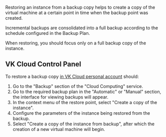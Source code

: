 Restoring an instance from a backup copy helps to create a copy of the virtual machine at a certain point in time when the backup point was created.

<info>

Incremental backups are consolidated into a full backup according to the schedule configured in the Backup Plan.

</info>

When restoring, you should focus only on a full backup copy of the instance.

## VK Cloud Control Panel

To restore a backup copy [in VK Cloud personal account](http://mchs.mail.ru/app/services/info/servers/) should:

1. Go to the "Backup" section of the "Cloud Computing" service.
2. Go to the required backup plan in the "Automatic" or "Manual" section, the interface for viewing backups will appear.
3. In the context menu of the restore point, select "Create a copy of the instance".
4. Configure the parameters of the instance being restored from the backup.
5. Select "Create a copy of the instance from backup", after which the creation of a new virtual machine will begin.
